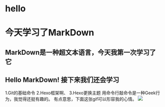 # hello
今天学习了MarkDown
==================
MarkDown是一种超文本语言，今天我第一次学习了它
--------------------------------------------
Hello MarkDown!
接下来我们还会学习
-----------------
1.Git的基础命令
2.Hexo框架啊、
3.Hexo更换主题
用命令行敲命令是一种Geek行为，我觉得还挺有趣的。
有点意思，下面这张gif可以形容我的心情。
![](https://qgt-style.oss-cn-hangzhou.aliyuncs.com/newcoursep4/g1/g1-2-2/tenor.gif)
